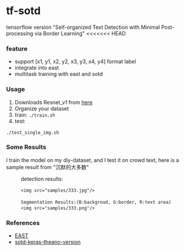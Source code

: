 # tf-sotd
tensorflow version "Self-organized Text Detection with Minimal Post-processing via Border Learning"
<<<<<<< HEAD

### feature
- support [x1, y1, x2, y2, x3, y3, x4, y4] format label
- integrate into east
- multitask training with east and sotd

### Usage

1. Downloads Resnet_v1 from [here](http://download.tensorflow.org/models/resnet_v1_50_2016_08_28.tar.gz)
2. Organize your dataset
3. train:
`./train.sh`
4. test:
```
./test_single_img.sh
```

### Some Results
I train the model on my diy-dataset, and I test it on crowd text, here is a sample result from "沉默的大多数"

<figure class="half">
    detection results:

    <img src="samples/333.jpg"/>

    Segmentation Results:(B:backgroud, G:border, R:text area)
    <img src="samples/333.png"/>
</figure>

### References
- [EAST](https://github.com/argman/EAST)
- [sotd-keras-theano-version](https://gitlab.com/rex-yue-wu/ISI-PPT-Text-Detector)

